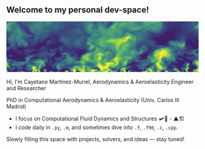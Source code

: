 ## Welcome to my personal dev-space!

![](banner_pic.png)

Hi, I'm Cayetano Martínez-Muriel, Aerodynamics & Aeroelasticity Engineer and Researcher

PhD in Computational Aerodynamics & Aeroelasticity (Univ. Carlos III Madrid)

- I focus on Computational Fluid Dynamics and Structures 🛩️🍃 - ▲🏗️
- I code daily in ```.py```, ```.m```, and sometimes dive into ```.f```, ```.f90```, ```.c```, ```.cpp```.

Slowly filling this space with projects, solvers, and ideas — stay tuned!

<!--
**cayetanomarmur/cayetanomarmur** is a ✨ _special_ ✨ repository because its `README.md` (this file) appears on your GitHub profile.

Here are some ideas to get you started:

- 🔭 I’m currently working on ...
- 🌱 I’m currently learning ...
- 👯 I’m looking to collaborate on ...
- 🤔 I’m looking for help with ...
- 💬 Ask me about ...
- 📫 How to reach me: ...
- 😄 Pronouns: ...
- ⚡ Fun fact: ...
-->
